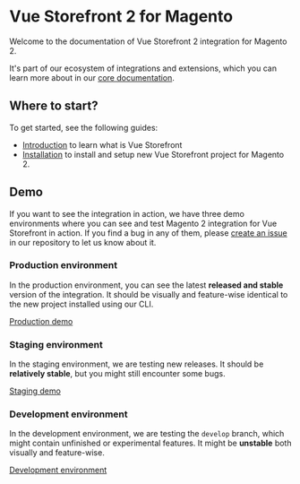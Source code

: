# Vue Storefront 2 for Magento

Welcome to the documentation of Vue Storefront 2 integration for Magento 2.

It's part of our ecosystem of integrations and extensions, which you can learn more about in our [core documentation](https://docs.vuestorefront.io/v2/).

## Where to start?

To get started, see the following guides:

- [Introduction](https://docs.vuestorefront.io/v2/getting-started/introduction.html) to learn what is Vue Storefront
- [Installation](/installation-setup/installation.html) to install and setup new Vue Storefront project for Magento 2.

## Demo

If you want to see the integration in action, we have three demo environments where you can see and test Magento 2 integration for Vue Storefront in action. If you find a bug in any of them, please [create an issue](https://github.com/vuestorefront/magento2/issues/new/choose) in our repository to let us know about it.

### Production environment

In the production environment, you can see the latest **released and stable** version of the integration. It should be visually and feature-wise identical to the new project installed using our CLI.

[Production demo](https://demo-magento2.europe-west1.gcp.vuestorefront.cloud)

### Staging environment

In the staging environment, we are testing new releases. It should be **relatively stable**, but you might still encounter some bugs.

[Staging demo](https://demo-magento2-canary.europe-west1.gcp.storefrontcloud.io)

### Development environment

In the development environment, we are testing the `develop` branch, which might contain unfinished or experimental features. It might be **unstable** both visually and feature-wise.

[Development environment](https://demo-magento2-dev.europe-west1.gcp.storefrontcloud.io)
